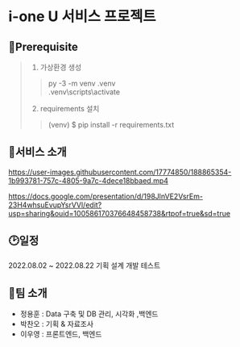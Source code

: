 # i-one U 서비스 프로젝트

## 🔶**Prerequisite**
> 1. 가상환경 생성
>> py -3 -m venv .venv \
>> .venv\scripts\activate
> 2. requirements 설치
>> (venv) $ pip install -r requirements.txt

## 🔶서비스 소개

https://user-images.githubusercontent.com/17774850/188865354-1b993781-757c-4805-9a7c-4dece18bbaed.mp4

https://docs.google.com/presentation/d/198JlnVE2VsrEm-23H4whsuEvupYsrVVl/edit?usp=sharing&ouid=100586170376648458738&rtpof=true&sd=true

## 🕑일정 
2022.08.02 ~ 2022.08.22
기획
설계
개발
테스트

## 🔷팀 소개
- 정용훈 : Data 구축 및 DB 관리, 시각화 ,백엔드
- 박찬오 : 기획 & 자료조사
- 이우영 : 프론트엔드, 백엔드
